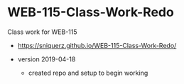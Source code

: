 # WEB-115-Class-Work-Redo

Class work for WEB-115

-  https://sniquerz.github.io/WEB-115-Class-Work-Redo/

- version 2019-04-18
  - created repo and setup to begin working 
